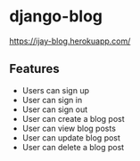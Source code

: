 # django-blog

https://ijay-blog.herokuapp.com/

## Features

- Users can sign up
- User can sign in
- User can sign out
- User can create a blog post
- User can view blog posts
- User can update blog post
- User can delete a blog post
